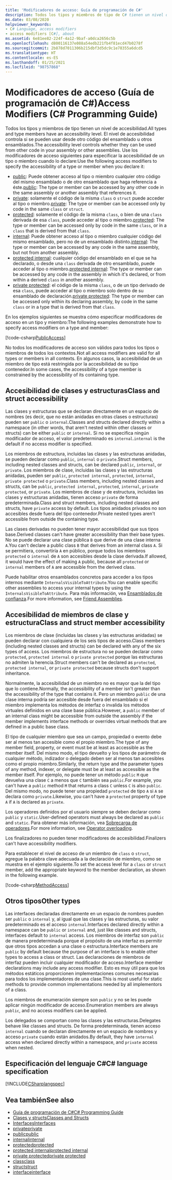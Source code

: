 ```yaml
---
title: 'Modificadores de acceso: Guía de programación de C#'
description: Todos los tipos y miembros de tipo de C# tienen un nivel de accesibilidad que controla si se pueden usar desde otro código. Revise esta lista de modificadores de acceso.
ms.date: 03/08/2020
helpviewer_keywords:
- C# Language, access modifiers
- access modifiers [C#], about
ms.assetid: 6e81ee82-224f-4a12-9baf-a0dca2656c5b
ms.openlocfilehash: d800116137e088a54edb221fb4f81ecd47b0278f
ms.sourcegitcommit: 2b878d7011306b215dbf3d5dc9c1e78355a6dcd5
ms.translationtype: HT
ms.contentlocale: es-ES
ms.lasthandoff: 01/25/2021
ms.locfileid: "98757868"
---
```

# <a name="access-modifiers-c-programming-guide"></a><span data-ttu-id="f27fb-104">Modificadores de acceso (Guía de programación de C#)</span><span class="sxs-lookup"><span data-stu-id="f27fb-104">Access Modifiers (C# Programming Guide)</span></span>

<span data-ttu-id="f27fb-105">Todos los tipos y miembros de tipo tienen un nivel de accesibilidad.</span><span class="sxs-lookup"><span data-stu-id="f27fb-105">All types and type members have an accessibility level.</span></span> <span data-ttu-id="f27fb-106">El nivel de accesibilidad controla si se pueden usar desde otro código del ensamblado u otros ensamblados.</span><span class="sxs-lookup"><span data-stu-id="f27fb-106">The accessibility level controls whether they can be used from other code in your assembly or other assemblies.</span></span> <span data-ttu-id="f27fb-107">Use los modificadores de acceso siguientes para especificar la accesibilidad de un tipo o miembro cuando lo declare:</span><span class="sxs-lookup"><span data-stu-id="f27fb-107">Use the following access modifiers to specify the accessibility of a type or member when you declare it:</span></span>

- <span data-ttu-id="f27fb-108">[public](../../language-reference/keywords/public.md): Puede obtener acceso al tipo o miembro cualquier otro código del mismo ensamblado o de otro ensamblado que haga referencia a éste.</span><span class="sxs-lookup"><span data-stu-id="f27fb-108">[public](../../language-reference/keywords/public.md): The type or member can be accessed by any other code in the same assembly or another assembly that references it.</span></span>
- <span data-ttu-id="f27fb-109">[private](../../language-reference/keywords/private.md): solamente el código de la misma `class` o `struct` puede acceder al tipo o miembro.</span><span class="sxs-lookup"><span data-stu-id="f27fb-109">[private](../../language-reference/keywords/private.md): The type or member can be accessed only by code in the same `class` or `struct`.</span></span>
- <span data-ttu-id="f27fb-110">[protected](../../language-reference/keywords/protected.md): solamente el código de la misma `class`, o bien de una `class` derivada de esa `class`, puede acceder al tipo o miembro.</span><span class="sxs-lookup"><span data-stu-id="f27fb-110">[protected](../../language-reference/keywords/protected.md): The type or member can be accessed only by code in the same `class`, or in a `class` that is derived from that `class`.</span></span>
- <span data-ttu-id="f27fb-111">[internal](../../language-reference/keywords/internal.md): Puede obtener acceso al tipo o miembro cualquier código del mismo ensamblado, pero no de un ensamblado distinto.</span><span class="sxs-lookup"><span data-stu-id="f27fb-111">[internal](../../language-reference/keywords/internal.md): The type or member can be accessed by any code in the same assembly, but not from another assembly.</span></span>
- <span data-ttu-id="f27fb-112">[protected internal](../../language-reference/keywords/protected-internal.md): cualquier código del ensamblado en el que se ha declarado, o desde una `class` derivada de otro ensamblado, puede acceder al tipo o miembro.</span><span class="sxs-lookup"><span data-stu-id="f27fb-112">[protected internal](../../language-reference/keywords/protected-internal.md): The type or member can be accessed by any code in the assembly in which it's declared, or from within a derived `class` in another assembly.</span></span>
- <span data-ttu-id="f27fb-113">[private protected](../../language-reference/keywords/private-protected.md): el código de la misma `class`, o de un tipo derivado de esa `class`, puede acceder al tipo o miembro solo dentro de su ensamblado de declaración.</span><span class="sxs-lookup"><span data-stu-id="f27fb-113">[private protected](../../language-reference/keywords/private-protected.md): The type or member can be accessed only within its declaring assembly, by code in the same `class` or in a type that is derived from that `class`.</span></span>

<span data-ttu-id="f27fb-114">En los ejemplos siguientes se muestra cómo especificar modificadores de acceso en un tipo y miembro:</span><span class="sxs-lookup"><span data-stu-id="f27fb-114">The following examples demonstrate how to specify access modifiers on a type and member:</span></span>

[!code-csharp[PublicAccess](~/samples/snippets/csharp/objectoriented/accessmodifiers.cs#PublicAccess)]

<span data-ttu-id="f27fb-115">No todos los modificadores de acceso son válidos para todos los tipos o miembros de todos los contextos.</span><span class="sxs-lookup"><span data-stu-id="f27fb-115">Not all access modifiers are valid for all types or members in all contexts.</span></span> <span data-ttu-id="f27fb-116">En algunos casos, la accesibilidad de un miembro de tipo está restringida por la accesibilidad de su tipo contenedor.</span><span class="sxs-lookup"><span data-stu-id="f27fb-116">In some cases, the accessibility of a type member is constrained by the accessibility of its containing type.</span></span>

## <a name="class-and-struct-accessibility"></a><span data-ttu-id="f27fb-117">Accesibilidad de clases y estructuras</span><span class="sxs-lookup"><span data-stu-id="f27fb-117">Class and struct accessibility</span></span>  

<span data-ttu-id="f27fb-118">Las clases y estructuras que se declaran directamente en un espacio de nombres (es decir, que no están anidadas en otras clases o estructuras) pueden ser `public` o `internal`.</span><span class="sxs-lookup"><span data-stu-id="f27fb-118">Classes and structs declared directly within a namespace (in other words, that aren't nested within other classes or structs) can be either `public` or `internal`.</span></span> <span data-ttu-id="f27fb-119">Si no se especifica ningún modificador de acceso, el valor predeterminado es `internal`.</span><span class="sxs-lookup"><span data-stu-id="f27fb-119">`internal` is the default if no access modifier is specified.</span></span>

<span data-ttu-id="f27fb-120">Los miembros de estructura, incluidas las clases y las estructuras anidadas, se pueden declarar como `public`, `internal` o `private`.</span><span class="sxs-lookup"><span data-stu-id="f27fb-120">Struct members, including nested classes and structs, can be declared `public`, `internal`, or `private`.</span></span> <span data-ttu-id="f27fb-121">Los miembros de clase, incluidas las clases y las estructuras anidadas, pueden ser `public`, `protected internal`, `protected`, `internal`, `private protected` o `private`.</span><span class="sxs-lookup"><span data-stu-id="f27fb-121">Class members, including nested classes and structs, can be `public`, `protected internal`, `protected`, `internal`, `private protected`, or `private`.</span></span> <span data-ttu-id="f27fb-122">Los miembros de clase y de estructura, incluidas las clases y estructuras anidadas, tienen acceso `private` de forma predeterminada.</span><span class="sxs-lookup"><span data-stu-id="f27fb-122">Class and struct members,  including nested classes and structs, have `private` access by default.</span></span> <span data-ttu-id="f27fb-123">Los tipos anidados privados no son accesibles desde fuera del tipo contenedor.</span><span class="sxs-lookup"><span data-stu-id="f27fb-123">Private nested types aren't accessible from outside the containing type.</span></span>

<span data-ttu-id="f27fb-124">Las clases derivadas no pueden tener mayor accesibilidad que sus tipos base.</span><span class="sxs-lookup"><span data-stu-id="f27fb-124">Derived classes can't have greater accessibility than their base types.</span></span> <span data-ttu-id="f27fb-125">No se puede declarar una clase pública `B` que derive de una clase interna `A`.</span><span class="sxs-lookup"><span data-stu-id="f27fb-125">You can't declare a public class `B` that derives from an internal class `A`.</span></span> <span data-ttu-id="f27fb-126">Si se permitiera, convertiría `A` en público, porque todos los miembros `protected` o `internal` de `A` son accesibles desde la clase derivada.</span><span class="sxs-lookup"><span data-stu-id="f27fb-126">If allowed, it would have the effect of making `A` public, because all `protected` or `internal` members of `A` are accessible from the derived class.</span></span>

<span data-ttu-id="f27fb-127">Puede habilitar otros ensamblados concretos para acceder a los tipos internos mediante `InternalsVisibleToAttribute`.</span><span class="sxs-lookup"><span data-stu-id="f27fb-127">You can enable specific other assemblies to access your internal types by using the `InternalsVisibleToAttribute`.</span></span> <span data-ttu-id="f27fb-128">Para más información, vea [Ensamblados de confianza](../../../standard/assembly/friend.md).</span><span class="sxs-lookup"><span data-stu-id="f27fb-128">For more information, see [Friend Assemblies](../../../standard/assembly/friend.md).</span></span>

## <a name="class-and-struct-member-accessibility"></a><span data-ttu-id="f27fb-129">Accesibilidad de miembros de clase y estructura</span><span class="sxs-lookup"><span data-stu-id="f27fb-129">Class and struct member accessibility</span></span>  

<span data-ttu-id="f27fb-130">Los miembros de clase (incluidas las clases y las estructuras anidadas) se pueden declarar con cualquiera de los seis tipos de acceso.</span><span class="sxs-lookup"><span data-stu-id="f27fb-130">Class members (including nested classes and structs) can be declared with any of the six types of access.</span></span> <span data-ttu-id="f27fb-131">Los miembros de estructura no se pueden declarar como `protected`, `protected internal` o `private protected` porque las estructuras no admiten la herencia.</span><span class="sxs-lookup"><span data-stu-id="f27fb-131">Struct members can't be declared as `protected`, `protected internal`, or `private protected` because structs don't support inheritance.</span></span>

<span data-ttu-id="f27fb-132">Normalmente, la accesibilidad de un miembro no es mayor que la del tipo que lo contiene.</span><span class="sxs-lookup"><span data-stu-id="f27fb-132">Normally, the accessibility of a member isn't greater than the accessibility of the type that contains it.</span></span> <span data-ttu-id="f27fb-133">Pero un miembro `public` de una clase interna podría ser accesible desde fuera del ensamblado si el miembro implementa los métodos de interfaz o invalida los métodos virtuales definidos en una clase base pública.</span><span class="sxs-lookup"><span data-stu-id="f27fb-133">However, a `public` member of an internal class might be accessible from outside the assembly if the member implements interface methods or overrides virtual methods that are defined in a public base class.</span></span>

<span data-ttu-id="f27fb-134">El tipo de cualquier miembro que sea un campo, propiedad o evento debe ser al menos tan accesible como el propio miembro.</span><span class="sxs-lookup"><span data-stu-id="f27fb-134">The type of any member field, property, or event must be at least as accessible as the member itself.</span></span> <span data-ttu-id="f27fb-135">Del mismo modo, el tipo devuelto y los tipos de parámetro de cualquier método, indizador o delegado deben ser al menos tan accesibles como el propio miembro.</span><span class="sxs-lookup"><span data-stu-id="f27fb-135">Similarly, the return type and the parameter types of any method, indexer, or delegate must be at least as accessible as the member itself.</span></span> <span data-ttu-id="f27fb-136">Por ejemplo, no puede tener un método `public` `M` que devuelva una clase `C` a menos que `C` también sea `public`.</span><span class="sxs-lookup"><span data-stu-id="f27fb-136">For example, you can't have a `public` method `M` that returns a class `C` unless `C` is also `public`.</span></span> <span data-ttu-id="f27fb-137">Del mismo modo, no puede tener una propiedad `protected` de tipo `A` si `A` se declara como `private`.</span><span class="sxs-lookup"><span data-stu-id="f27fb-137">Likewise, you can't have a `protected` property of type `A` if `A` is declared as `private`.</span></span>

<span data-ttu-id="f27fb-138">Los operadores definidos por el usuario siempre se deben declarar como `public` y `static`.</span><span class="sxs-lookup"><span data-stu-id="f27fb-138">User-defined operators must always be declared as `public` and `static`.</span></span> <span data-ttu-id="f27fb-139">Para obtener más información, vea [Sobrecarga de operadores](../../language-reference/operators/operator-overloading.md).</span><span class="sxs-lookup"><span data-stu-id="f27fb-139">For more information, see [Operator overloading](../../language-reference/operators/operator-overloading.md).</span></span>

<span data-ttu-id="f27fb-140">Los finalizadores no pueden tener modificadores de accesibilidad.</span><span class="sxs-lookup"><span data-stu-id="f27fb-140">Finalizers can't have accessibility modifiers.</span></span>

<span data-ttu-id="f27fb-141">Para establecer el nivel de acceso de un miembro de `class` o `struct`, agregue la palabra clave adecuada a la declaración de miembro, como se muestra en el ejemplo siguiente.</span><span class="sxs-lookup"><span data-stu-id="f27fb-141">To set the access level for a `class` or `struct` member, add the appropriate keyword to the member declaration, as shown in the following example.</span></span>

[!code-csharp[MethodAccess](~/samples/snippets/csharp/objectoriented/accessmodifiers.cs#MethodAccess)]

## <a name="other-types"></a><span data-ttu-id="f27fb-142">Otros tipos</span><span class="sxs-lookup"><span data-stu-id="f27fb-142">Other types</span></span>

<span data-ttu-id="f27fb-143">Las interfaces declaradas directamente en un espacio de nombres pueden ser `public` o `internal` y, al igual que las clases y las estructuras, su valor predeterminado es el acceso `internal`.</span><span class="sxs-lookup"><span data-stu-id="f27fb-143">Interfaces declared directly within a namespace can be `public` or `internal` and, just like classes and structs, interfaces default to `internal` access.</span></span> <span data-ttu-id="f27fb-144">Los miembros de interfaz son `public` de manera predeterminada porque el propósito de una interfaz es permitir que otros tipos accedan a una clase o estructura.</span><span class="sxs-lookup"><span data-stu-id="f27fb-144">Interface members are `public` by default because the purpose of an interface is to enable other types to access a class or struct.</span></span> <span data-ttu-id="f27fb-145">Las declaraciones de miembros de interfaz pueden incluir cualquier modificador de acceso.</span><span class="sxs-lookup"><span data-stu-id="f27fb-145">Interface member declarations may include any access modifier.</span></span> <span data-ttu-id="f27fb-146">Esto es muy útil para que los métodos estáticos proporcionen implementaciones comunes necesarias para todos los implementadores de una clase.</span><span class="sxs-lookup"><span data-stu-id="f27fb-146">This is most useful for static methods to provide common implementations needed by all implementors of a class.</span></span>

<span data-ttu-id="f27fb-147">Los miembros de enumeración siempre son `public` y no se les puede aplicar ningún modificador de acceso.</span><span class="sxs-lookup"><span data-stu-id="f27fb-147">Enumeration members are always `public`, and no access modifiers can be applied.</span></span>

<span data-ttu-id="f27fb-148">Los delegados se comportan como las clases y las estructuras.</span><span class="sxs-lookup"><span data-stu-id="f27fb-148">Delegates behave like classes and structs.</span></span> <span data-ttu-id="f27fb-149">De forma predeterminada, tienen acceso `internal` cuando se declaran directamente en un espacio de nombres y acceso `private` cuando están anidados.</span><span class="sxs-lookup"><span data-stu-id="f27fb-149">By default, they have `internal` access when declared directly within a namespace, and `private` access when nested.</span></span>

## <a name="c-language-specification"></a><span data-ttu-id="f27fb-150">Especificación del lenguaje C#</span><span class="sxs-lookup"><span data-stu-id="f27fb-150">C# language specification</span></span>

[!INCLUDE[CSharplangspec](~/includes/csharplangspec-md.md)]  

## <a name="see-also"></a><span data-ttu-id="f27fb-151">Vea también</span><span class="sxs-lookup"><span data-stu-id="f27fb-151">See also</span></span>

- [<span data-ttu-id="f27fb-152">Guía de programación de C#</span><span class="sxs-lookup"><span data-stu-id="f27fb-152">C# Programming Guide</span></span>](../index.md)
- [<span data-ttu-id="f27fb-153">Clases y structs</span><span class="sxs-lookup"><span data-stu-id="f27fb-153">Classes and Structs</span></span>](./index.md)
- [<span data-ttu-id="f27fb-154">Interfaces</span><span class="sxs-lookup"><span data-stu-id="f27fb-154">Interfaces</span></span>](../interfaces/index.md)
- [<span data-ttu-id="f27fb-155">private</span><span class="sxs-lookup"><span data-stu-id="f27fb-155">private</span></span>](../../language-reference/keywords/private.md)
- [<span data-ttu-id="f27fb-156">public</span><span class="sxs-lookup"><span data-stu-id="f27fb-156">public</span></span>](../../language-reference/keywords/public.md)
- [<span data-ttu-id="f27fb-157">internal</span><span class="sxs-lookup"><span data-stu-id="f27fb-157">internal</span></span>](../../language-reference/keywords/internal.md)
- [<span data-ttu-id="f27fb-158">protected</span><span class="sxs-lookup"><span data-stu-id="f27fb-158">protected</span></span>](../../language-reference/keywords/protected.md)
- [<span data-ttu-id="f27fb-159">protected internal</span><span class="sxs-lookup"><span data-stu-id="f27fb-159">protected internal</span></span>](../../language-reference/keywords/protected-internal.md)
- [<span data-ttu-id="f27fb-160">private protected</span><span class="sxs-lookup"><span data-stu-id="f27fb-160">private protected</span></span>](../../language-reference/keywords/private-protected.md)
- [<span data-ttu-id="f27fb-161">class</span><span class="sxs-lookup"><span data-stu-id="f27fb-161">class</span></span>](../../language-reference/keywords/class.md)
- [<span data-ttu-id="f27fb-162">struct</span><span class="sxs-lookup"><span data-stu-id="f27fb-162">struct</span></span>](../../language-reference/builtin-types/struct.md)
- [<span data-ttu-id="f27fb-163">interface</span><span class="sxs-lookup"><span data-stu-id="f27fb-163">interface</span></span>](../../language-reference/keywords/interface.md)
